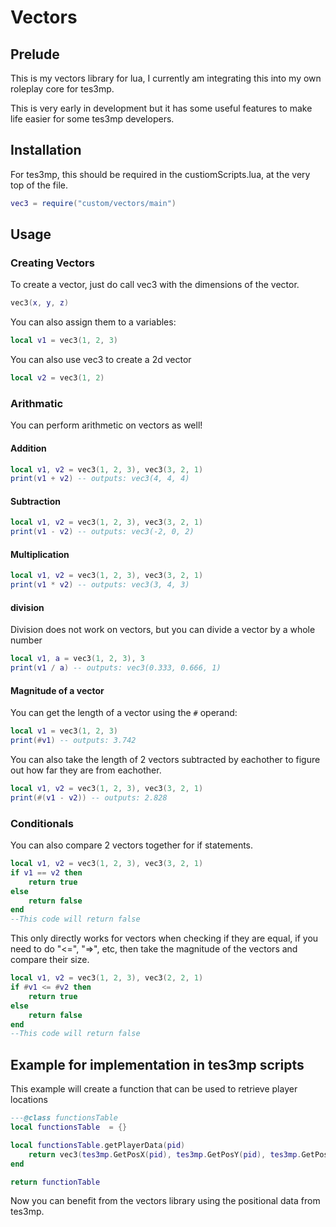 # Vectors

## Prelude

This is my vectors library for lua, I currently am integrating this into my own roleplay core for tes3mp.

This is very early in development but it has some useful features to make life easier for some tes3mp developers.

## Installation

For tes3mp, this should be required in the custiomScripts.lua, at the very top of the file.
```lua
vec3 = require("custom/vectors/main")
```

## Usage

### Creating Vectors
To create a vector, just do call vec3 with the dimensions of the vector.
```lua
vec3(x, y, z)
```
You can also assign them to a variables:
```lua
local v1 = vec3(1, 2, 3)
```
You can also use vec3 to create a 2d vector
```lua
local v2 = vec3(1, 2)
```
### Arithmatic
You can perform arithmetic on vectors as well!
#### Addition
```lua
local v1, v2 = vec3(1, 2, 3), vec3(3, 2, 1)
print(v1 + v2) -- outputs: vec3(4, 4, 4)
```
#### Subtraction
```lua
local v1, v2 = vec3(1, 2, 3), vec3(3, 2, 1)
print(v1 - v2) -- outputs: vec3(-2, 0, 2)
```
#### Multiplication
```lua
local v1, v2 = vec3(1, 2, 3), vec3(3, 2, 1)
print(v1 * v2) -- outputs: vec3(3, 4, 3)
```
#### division
Division does not work on vectors, but you can divide a vector by a whole number
```lua
local v1, a = vec3(1, 2, 3), 3
print(v1 / a) -- outputs: vec3(0.333, 0.666, 1)
```
#### Magnitude of a vector
You can get the length of a vector using the ```#``` operand:
```lua
local v1 = vec3(1, 2, 3)
print(#v1) -- outputs: 3.742
```
You can also take the length of 2 vectors subtracted by eachother to figure out how far they are from eachother.
```lua
local v1, v2 = vec3(1, 2, 3), vec3(3, 2, 1)
print(#(v1 - v2)) -- outputs: 2.828
```
### Conditionals
You can also compare 2 vectors together for if statements.
```lua
local v1, v2 = vec3(1, 2, 3), vec3(3, 2, 1)
if v1 == v2 then
    return true
else
    return false
end
--This code will return false
```
This only directly works for vectors when checking if they are equal, if you need to do "<=", "=>", etc, then take the magnitude of the vectors and compare their size.
```lua
local v1, v2 = vec3(1, 2, 3), vec3(2, 2, 1)
if #v1 <= #v2 then
    return true
else
    return false
end
--This code will return false
```

## Example for implementation in tes3mp scripts
This example will create a function that can be used to retrieve player locations
```lua
---@class functionsTable
local functionsTable  = {}

local functionsTable.getPlayerData(pid)
    return vec3(tes3mp.GetPosX(pid), tes3mp.GetPosY(pid), tes3mp.GetPosZ(pid))
end

return functionTable
```

Now you can benefit from the vectors library using the positional data from tes3mp.

